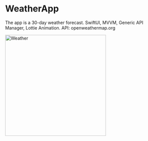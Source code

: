 # WeatherApp
The app is a 30-day weather forecast. SwiftUI, MVVM, Generic API Manager, Lottie Animation. API: openweathermap.org

<img width="323" alt="Weather" src="https://user-images.githubusercontent.com/74114011/165504237-97dd578e-d23b-46f6-9312-57f927675fdd.png">
